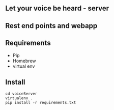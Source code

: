 Let your voice be heard - server
-----------------------------------------------------------
## Rest end points and webapp


## Requirements

- Pip
- Homebrew
- virtual env

## Install

```
cd voiceServer
virtualenv .
pip install -r requirements.txt
```